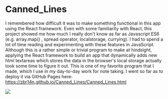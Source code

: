 # Canned_Lines

I remembered how difficult it was to make something functional in this app using the React framework. Even with some familiarity with React, this project showed me how much I really don't know as far as Javascript ES6 (e.g. array.map() , spread operator, localstorage, currying). I had to spend a lot of time reading and experimenting with these features in JavaScript. Although this is a rather simple or trivial program to make at hindsight, applying the React framework to build an app that dynamically adds new html textareas which stores the data in the browser's local storage actually took some time to figure it out. 
This is one of my favorite program that I made, which I use in my day-to-day work for note taking. I went so far as to deploy it via GitHub Pages here:
https://zbr14n.github.io/Canned_Lines/Canned_Lines.html

![](Canned_Lines.gif)
